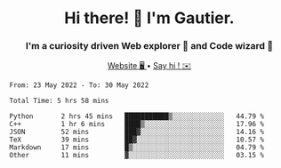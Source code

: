<h1 align="center">Hi there! 👋 I'm Gautier.</h1>
<h3 align="center">I'm a curiosity driven Web explorer 🚀 and Code wizard 🧙</h3>

<p align="center">
  <a href="http://xisabla.pro">Website 🖥️ </a> •
  <a href="mailto:xisabla.dev@gmail.com">Say hi ! ✉️</a>
</p>

<!--START_SECTION:waka-->

```text
From: 23 May 2022 - To: 30 May 2022

Total Time: 5 hrs 58 mins

Python       2 hrs 45 mins   ███████████▒░░░░░░░░░░░░░   44.79 %
C++          1 hr 6 mins     ████▒░░░░░░░░░░░░░░░░░░░░   17.96 %
JSON         52 mins         ███▓░░░░░░░░░░░░░░░░░░░░░   14.16 %
TeX          39 mins         ██▓░░░░░░░░░░░░░░░░░░░░░░   10.57 %
Markdown     17 mins         █▒░░░░░░░░░░░░░░░░░░░░░░░   04.79 %
Other        11 mins         ▓░░░░░░░░░░░░░░░░░░░░░░░░   03.15 %
```

<!--END_SECTION:waka-->
